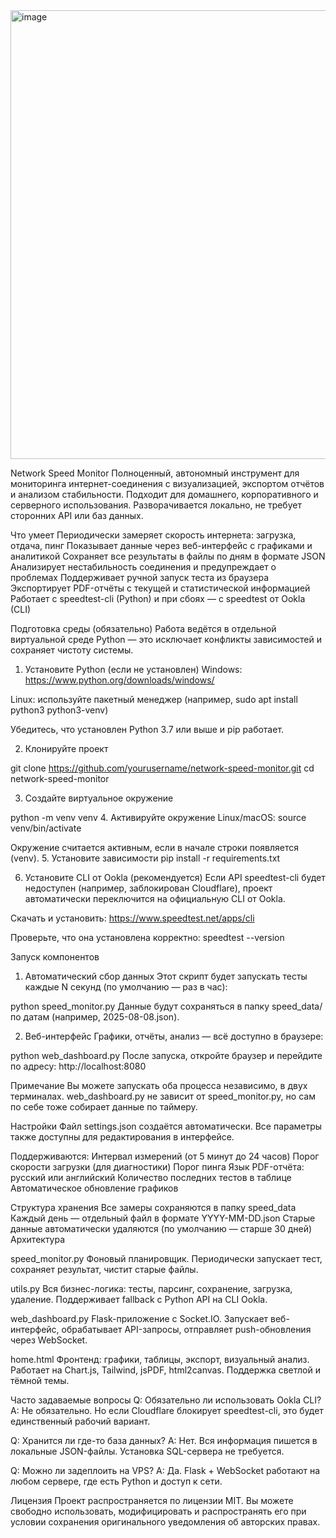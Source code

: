 <img width="589" height="718" alt="image" src="https://github.com/user-attachments/assets/297fa802-32ce-4d74-b114-79b1e7202e23" />

Network Speed Monitor
Полноценный, автономный инструмент для мониторинга интернет-соединения с визуализацией, экспортом отчётов и анализом стабильности.
Подходит для домашнего, корпоративного и серверного использования. Разворачивается локально, не требует сторонних API или баз данных.

Что умеет
Периодически замеряет скорость интернета: загрузка, отдача, пинг
Показывает данные через веб-интерфейс с графиками и аналитикой
Сохраняет все результаты в файлы по дням в формате JSON
Анализирует нестабильность соединения и предупреждает о проблемах
Поддерживает ручной запуск теста из браузера
Экспортирует PDF-отчёты с текущей и статистической информацией
Работает с speedtest-cli (Python) и при сбоях — с speedtest от Ookla (CLI)

Подготовка среды (обязательно)
Работа ведётся в отдельной виртуальной среде Python — это исключает конфликты зависимостей и сохраняет чистоту системы.

1. Установите Python (если не установлен)
Windows: https://www.python.org/downloads/windows/

Linux: используйте пакетный менеджер (например, sudo apt install python3 python3-venv)

Убедитесь, что установлен Python 3.7 или выше и pip работает.

2. Клонируйте проект

git clone https://github.com/yourusername/network-speed-monitor.git
cd network-speed-monitor

3. Создайте виртуальное окружение

python -m venv venv
4. Активируйте окружение
Linux/macOS:
source venv/bin/activate

Окружение считается активным, если в начале строки появляется (venv).
5. Установите зависимости
pip install -r requirements.txt

6. Установите CLI от Ookla (рекомендуется)
Если API speedtest-cli будет недоступен (например, заблокирован Cloudflare), проект автоматически переключится на официальную CLI от Ookla.

Скачать и установить:
https://www.speedtest.net/apps/cli

Проверьте, что она установлена корректно:
speedtest --version

Запуск компонентов
1. Автоматический сбор данных
Этот скрипт будет запускать тесты каждые N секунд (по умолчанию — раз в час):

python speed_monitor.py
Данные будут сохраняться в папку speed_data/ по датам (например, 2025-08-08.json).

2. Веб-интерфейс
Графики, отчёты, анализ — всё доступно в браузере:

python web_dashboard.py
После запуска, откройте браузер и перейдите по адресу:
http://localhost:8080

Примечание
Вы можете запускать оба процесса независимо, в двух терминалах.
web_dashboard.py не зависит от speed_monitor.py, но сам по себе тоже собирает данные по таймеру.

Настройки
Файл settings.json создаётся автоматически. Все параметры также доступны для редактирования в интерфейсе.

Поддерживаются:
Интервал измерений (от 5 минут до 24 часов)
Порог скорости загрузки (для диагностики)
Порог пинга
Язык PDF-отчёта: русский или английский
Количество последних тестов в таблице
Автоматическое обновление графиков

Структура хранения
Все замеры сохраняются в папку speed_data
Каждый день — отдельный файл в формате YYYY-MM-DD.json
Старые данные автоматически удаляются (по умолчанию — старше 30 дней)
Архитектура

speed_monitor.py
Фоновый планировщик. Периодически запускает тест, сохраняет результат, чистит старые файлы.

utils.py
Вся бизнес-логика: тесты, парсинг, сохранение, загрузка, удаление.
Поддерживает fallback с Python API на CLI Ookla.

web_dashboard.py
Flask-приложение с Socket.IO. Запускает веб-интерфейс, обрабатывает API-запросы, отправляет push-обновления через WebSocket.

home.html
Фронтенд: графики, таблицы, экспорт, визуальный анализ.
Работает на Chart.js, Tailwind, jsPDF, html2canvas. Поддержка светлой и тёмной темы.

Часто задаваемые вопросы
Q: Обязательно ли использовать Ookla CLI?
A: Не обязательно. Но если Cloudflare блокирует speedtest-cli, это будет единственный рабочий вариант.

Q: Хранится ли где-то база данных?
A: Нет. Вся информация пишется в локальные JSON-файлы. Установка SQL-сервера не требуется.

Q: Можно ли задеплоить на VPS?
A: Да. Flask + WebSocket работают на любом сервере, где есть Python и доступ к сети.

Лицензия
Проект распространяется по лицензии MIT.
Вы можете свободно использовать, модифицировать и распространять его при условии сохранения оригинального уведомления об авторских правах.
